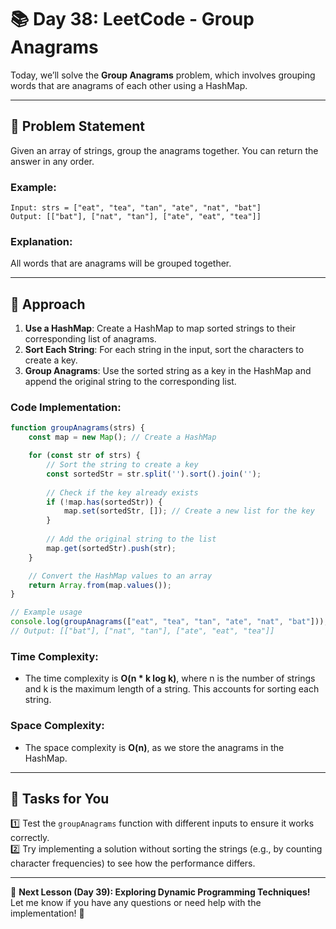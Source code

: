 # **📚 Day 38: LeetCode - Group Anagrams**  

Today, we’ll solve the **Group Anagrams** problem, which involves grouping words that are anagrams of each other using a HashMap.  

---

## **🔹 Problem Statement**  

Given an array of strings, group the anagrams together. You can return the answer in any order.

### **Example**:
```plaintext
Input: strs = ["eat", "tea", "tan", "ate", "nat", "bat"]
Output: [["bat"], ["nat", "tan"], ["ate", "eat", "tea"]]
```

### **Explanation**: 
All words that are anagrams will be grouped together.

---

## **🔹 Approach**  

1. **Use a HashMap**: Create a HashMap to map sorted strings to their corresponding list of anagrams.
2. **Sort Each String**: For each string in the input, sort the characters to create a key.
3. **Group Anagrams**: Use the sorted string as a key in the HashMap and append the original string to the corresponding list.

### **Code Implementation**:
```js
function groupAnagrams(strs) {
    const map = new Map(); // Create a HashMap

    for (const str of strs) {
        // Sort the string to create a key
        const sortedStr = str.split('').sort().join('');
        
        // Check if the key already exists
        if (!map.has(sortedStr)) {
            map.set(sortedStr, []); // Create a new list for the key
        }
        
        // Add the original string to the list
        map.get(sortedStr).push(str);
    }

    // Convert the HashMap values to an array
    return Array.from(map.values());
}

// Example usage
console.log(groupAnagrams(["eat", "tea", "tan", "ate", "nat", "bat"]));
// Output: [["bat"], ["nat", "tan"], ["ate", "eat", "tea"]]
```

### **Time Complexity**:  
- The time complexity is **O(n * k log k)**, where n is the number of strings and k is the maximum length of a string. This accounts for sorting each string.

### **Space Complexity**:  
- The space complexity is **O(n)**, as we store the anagrams in the HashMap.

---

## **📝 Tasks for You**  
1️⃣ Test the `groupAnagrams` function with different inputs to ensure it works correctly.  
2️⃣ Try implementing a solution without sorting the strings (e.g., by counting character frequencies) to see how the performance differs.

---

🎯 **Next Lesson (Day 39): Exploring Dynamic Programming Techniques!**  
Let me know if you have any questions or need help with the implementation! 🚀